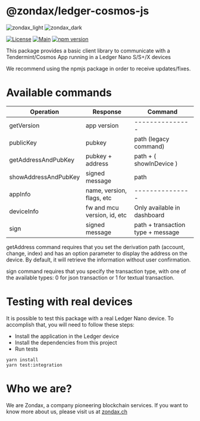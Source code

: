 # @zondax/ledger-cosmos-js

![zondax_light](docs/zondax_light.png#gh-light-mode-only)
![zondax_dark](docs/zondax_dark.png#gh-dark-mode-only)

[![License](https://img.shields.io/badge/License-Apache%202.0-blue.svg)](https://opensource.org/licenses/Apache-2.0)
[![Main](https://github.com/Zondax/ledger-cosmos-js/workflows/Main/badge.svg)](https://github.com/Zondax/ledger-cosmos-js/actions?query=workflow%3AMain)
[![npm version](https://badge.fury.io/js/%40zondax%2Fledger-cosmos-js.svg)](https://badge.fury.io/js/%40zondax%2Fledger-cosmos-js)


This package provides a basic client library to communicate with a Tendermint/Cosmos App running in a Ledger Nano S/S+/X devices

We recommend using the npmjs package in order to receive updates/fixes.


# Available commands

| Operation  | Response         | Command                           |
| ---------- | ---------------- | -----------------------           |
| getVersion | app version      | ---------------                   |
| publicKey  | pubkey            | path (legacy command)            |
| getAddressAndPubKey | pubkey + address | path + ( showInDevice )  |
| showAddressAndPubKey       | signed message   | path              |
| appInfo       | name, version, flags, etc   | ---------------                |
| deviceInfo       | fw and mcu version, id, etc   | Only available in dashboard             |
| sign       | signed message   | path  + transaction type +  message                    |


getAddress command requires that you set the derivation path (account, change, index) and has an option parameter to display the address on the device. By default, it will retrieve the information without user confirmation.

sign command requires that you specify the transaction type, with one of the available types: 0 for json transaction or 1 for textual transaction.

# Testing with real devices

It is possible to test this package with a real Ledger Nano device. To accomplish that, you will need to follow these steps:

- Install the application in the Ledger device
- Install the dependencies from this project
- Run tests

```shell script
yarn install
yarn test:integration
```

# Who we are?

We are Zondax, a company pioneering blockchain services. If you want to know more about us, please visit us at [zondax.ch](https://zondax.ch)
